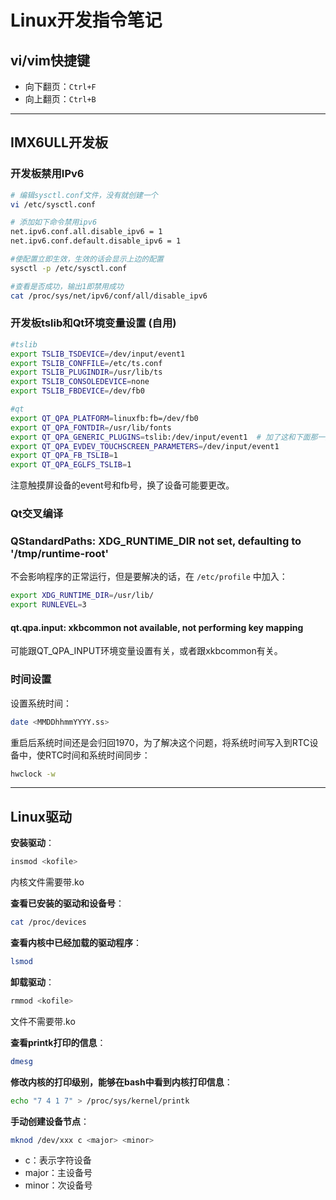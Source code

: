 # Linux开发指令笔记

## vi/vim快捷键

- 向下翻页：`Ctrl+F`
- 向上翻页：`Ctrl+B`

---

## IMX6ULL开发板

### 开发板禁用IPv6

```sh
# 编辑sysctl.conf文件，没有就创建一个
vi /etc/sysctl.conf

# 添加如下命令禁用ipv6
net.ipv6.conf.all.disable_ipv6 = 1
net.ipv6.conf.default.disable_ipv6 = 1

#使配置立即生效，生效的话会显示上边的配置
sysctl -p /etc/sysctl.conf

#查看是否成功，输出1即禁用成功
cat /proc/sys/net/ipv6/conf/all/disable_ipv6
```

### 开发板tslib和Qt环境变量设置 (自用)

```sh
#tslib
export TSLIB_TSDEVICE=/dev/input/event1
export TSLIB_CONFFILE=/etc/ts.conf
export TSLIB_PLUGINDIR=/usr/lib/ts
export TSLIB_CONSOLEDEVICE=none
export TSLIB_FBDEVICE=/dev/fb0

#qt
export QT_QPA_PLATFORM=linuxfb:fb=/dev/fb0
export QT_QPA_FONTDIR=/usr/lib/fonts
export QT_QPA_GENERIC_PLUGINS=tslib:/dev/input/event1  # 加了这和下面那一条，使Qt可以触屏按钮，因为使用了Qt默认基于libinput插件
export QT_QPA_EVDEV_TOUCHSCREEN_PARAMETERS=/dev/input/event1
export QT_QPA_FB_TSLIB=1
export QT_QPA_EGLFS_TSLIB=1
```

注意触摸屏设备的event号和fb号，换了设备可能要更改。

### Qt交叉编译

### QStandardPaths: XDG_RUNTIME_DIR not set, defaulting to '/tmp/runtime-root'

不会影响程序的正常运行，但是要解决的话，在 `/etc/profile` 中加入：

```sh
export XDG_RUNTIME_DIR=/usr/lib/
export RUNLEVEL=3
```

#### qt.qpa.input: xkbcommon not available, not performing key mapping

可能跟QT_QPA_INPUT环境变量设置有关，或者跟xkbcommon有关。

### 时间设置

设置系统时间：

```sh
date <MMDDhhmmYYYY.ss>
```

重启后系统时间还是会归回1970，为了解决这个问题，将系统时间写入到RTC设备中，使RTC时间和系统时间同步：

```sh
hwclock -w
```

---

## Linux驱动

**安装驱动**：

```sh
insmod <kofile>
```

内核文件需要带.ko

**查看已安装的驱动和设备号**：

```sh
cat /proc/devices
```

**查看内核中已经加载的驱动程序**：

```sh
lsmod
```

**卸载驱动**：

```sh
rmmod <kofile>
```

文件不需要带.ko

**查看printk打印的信息**：

```sh
dmesg
```

**修改内核的打印级别，能够在bash中看到内核打印信息**：

```sh
echo "7 4 1 7" > /proc/sys/kernel/printk
```

**手动创建设备节点**：

```sh
mknod /dev/xxx c <major> <minor>
```

- c：表示字符设备
- major：主设备号
- minor：次设备号

